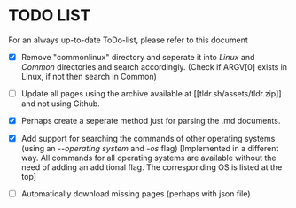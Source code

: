 # TODO LIST
For an always up-to-date ToDo-list, please refer to this document 

- [x] Remove "commonlinux" directory and seperate it into *Linux* and *Common* directories and search accordingly. (Check if ARGV[0] exists in Linux, if not then search in Common)

- [ ] Update all pages using the archive available at [[tldr.sh/assets/tldr.zip]] and not using Github.

- [x] Perhaps create a seperate method just for parsing the .md documents.

- [x] Add support for searching the commands of other operating systems (using an *--operating system* and *-os* flag) [Implemented in a different way. All commands for all operating systems are available without the need of adding an additional flag. The corresponding OS is listed at the top]

- [ ] Automatically download missing pages (perhaps with json file)



